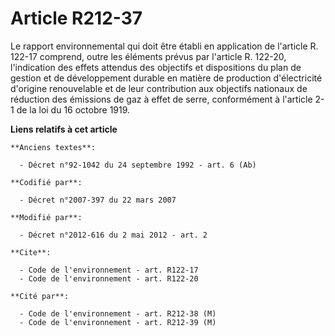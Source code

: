 # Article R212-37

Le rapport environnemental qui doit être établi en application de l'article R. 122-17 comprend, outre les éléments prévus par
l'article R. 122-20, l'indication des effets attendus des objectifs et dispositions du plan de gestion et de développement
durable en matière de production d'électricité d'origine renouvelable et de leur contribution aux objectifs nationaux de
réduction des émissions de gaz à effet de serre, conformément à l'article 2-1 de la loi du 16 octobre 1919.

**Liens relatifs à cet article**

	**Anciens textes**:

	  - Décret n°92-1042 du 24 septembre 1992 - art. 6 (Ab)

	**Codifié par**:

	  - Décret n°2007-397 du 22 mars 2007

	**Modifié par**:

	  - Décret n°2012-616 du 2 mai 2012 - art. 2

	**Cite**:

	  - Code de l'environnement - art. R122-17
	  - Code de l'environnement - art. R122-20

	**Cité par**:

	  - Code de l'environnement - art. R212-38 (M)
	  - Code de l'environnement - art. R212-39 (M)

